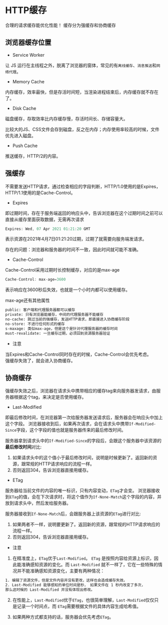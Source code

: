# HTTP缓存
合理的请求缓存能优化性能！
缓存分为强缓存和协商缓存

## 浏览器缓存位置
- Service Worker

让 JS 运行在主线程之外，脱离了浏览器的窗体，常见的有```离线缓存```、```消息推送```和```网络代理```。

- Memory Cache

内存缓存，效率最快，但是存活时间短，当渲染进程结束后，内存缓存就不存在了。

- Disk Cache

磁盘缓存，存取效率比内存缓存慢，存活时间长、存储容量大。

比较大的JS、CSS文件会存到磁盘，反之在内存；内存使用率较高的时候，文件优先进入磁盘。

- Push Cache

推送缓存，HTTP/2的内容。

## 强缓存
不需要发送HTTP请求，通过检查相应的字段判断，HTTP/1.0使用的是Expires，HTTP/1.1使用的是Cache-Control。

- Expires

即过期时间，存在于服务端返回的响应头中，告诉浏览器在这个过期时间之前可以直接从缓存里面获取数据，无需再次请求
```js
Expires: Wed, 07 Apr 2021 01:21:20 GMT
```
表示资源在2021年4月7日01:21:20过期，过期了就需要向服务端发请求。

存在的问题：浏览器和服务器的时间不一致，因此时间就可能不准确。

- Cache-Control

Cache-Control采用过期时长控制缓存，对应的是max-age
```js
Cache-Control: max-age=3600
```
表示响应在3600秒后失效，也就是一个小时内都可以使用缓存。

max-age还有其他属性
```bash
public: 客户端和代理服务器都可以缓存
private: 只有浏览器能缓存，中间的代理服务器不能缓存
no-cache: 跳过当前的强缓存，发送HTTP请求，即直接进入协商缓存阶段
no-store: 不进行任何形式的缓存
s-maxage: 类似max-age，但是这个是针对代理服务器的缓存时间
must-revalidate: 一旦缓存过期，必须回到资源服务器验证
```

- 注意

当Expires和Cache-Control同时存在的时候，Cache-Control会优先考虑。  
强缓存失效了，就会进入协商缓存。

## 协商缓存
强缓存失效之后，浏览器在请求头中携带相应的缓存tag来向服务器发请求，由服务器根据这个tag，来决定是否使用缓存。

- Last-Modified

即最后修改时间，在浏览器第一次给服务器发送请求后，服务器会在响应头中加上这个字段。
浏览器接收到后，如果再次请求，会在请求头中携带```If-Modified-Since```字段，这个字段的值也就是服务器传来的最后修改时间。

服务器拿到请求头中的```If-Modified-Since```的字段后，会跟这个服务器中该资源的**最后修改时间**对比:

1. 如果请求头中的这个值小于最后修改时间，说明是时候更新了。返回新的资源，跟常规的HTTP请求响应的流程一样。
2. 否则返回304，告诉浏览器直接用缓存。

- ETag

服务器给当前文件的内容的唯一标识，只有内容变动，```ETag```才会变。
浏览器接收到```ETag```的值，会在下次请求时，将这个值作为```If-None-Match```这个字段的内容，并放到请求头中，然后发给服务器。

服务器接收到```If-None-Match```后，会跟服务器上该资源的```ETag```进行对比:

1. 如果两者不一样，说明要更新了。返回新的资源，跟常规的HTTP请求响应的流程一样。
2. 否则返回304，告诉浏览器直接用缓存。

- 注意

1. 在精准度上，```ETag```优于```Last-Modified```。 ```ETag``` 是按照内容给资源上标识，因此能准确感知资源的变化。而 ```Last-Modified``` 就不一样了，它在一些特殊的情况并不能准确感知资源变化，主要有两种情况：
```html
1. 编辑了资源文件，但是文件内容并没有更改，这样也会造成缓存失效。
2. Last-Modified 能够感知的单位时间是秒， 如果文件在 1 秒内改变了多次，
那么这时候的 Last-Modified 并没有体现出修改。
```

2. 在性能上，```Last-Modified```优于```ETag```，也很简单理解，```Last-Modified```仅仅只是记录一个时间点，而 ```ETag```需要根据文件的具体内容生成哈希值。

3. 如果两种方式都支持的话，服务器会优先考虑```ETag```。
